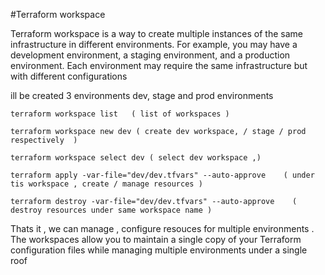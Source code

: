 #Terraform workspace


Terraform workspace is a way to create multiple instances of the same infrastructure in different environments. For example, you may have a development environment, a staging environment, and a production environment. Each environment may require the same infrastructure but with different configurations

ill be created 3 environments dev, stage and prod environments 


```
terraform workspace list   ( list of workspaces ) 
```

```
terraform workspace new dev ( create dev workspace, / stage / prod respectively  )
```

```
terraform workspace select dev ( select dev workspace ,)
```

```
terraform apply -var-file="dev/dev.tfvars" --auto-approve    ( under tis workspace , create / manage resources ) 
```


```
terraform destroy -var-file="dev/dev.tfvars" --auto-approve    ( destroy resources under same workspace name )
```


Thats it , we can manage , configure resouces for multiple environments . The workspaces allow you to maintain a single copy of your Terraform configuration files while managing multiple environments under a single roof
